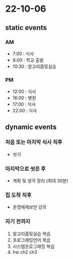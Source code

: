 # 22-10-06

## static events

### AM
- 7:00 : 식사
- 8:00 : 학교 출발
- 10:30 : 알고리즘및실습

### PM
- 12:00 : 식사
- 16:00 : 병원
- 17:00 : 식사
- 22:00 : 식사

## dynamic events

### 처음 또는 마지막 식사 직후
- 씻기

### 마지막으로 씻은 후
- 계획 및 생각 정리 (최대 30분)

### 집 도착 직후
- 운영체제보안 강의

### 자기 전까지
1. 알고리즘및실습 복습
2. 프로그래밍언어 복습
3. 시스템프로그래밍 복습
4. hw ch2 ch3 